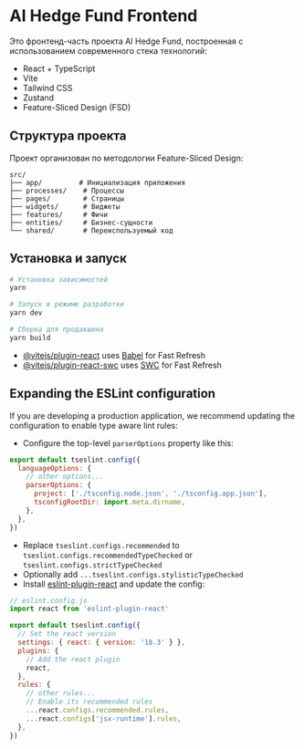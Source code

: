 # AI Hedge Fund Frontend

Это фронтенд-часть проекта AI Hedge Fund, построенная с использованием современного стека технологий:

- React + TypeScript
- Vite
- Tailwind CSS
- Zustand
- Feature-Sliced Design (FSD)

## Структура проекта

Проект организован по методологии Feature-Sliced Design:

```
src/
├── app/         # Инициализация приложения
├── processes/    # Процессы
├── pages/        # Страницы
├── widgets/      # Виджеты
├── features/     # Фичи
├── entities/     # Бизнес-сущности
└── shared/       # Переиспользуемый код
```

## Установка и запуск

```bash
# Установка зависимостей
yarn

# Запуск в режиме разработки
yarn dev

# Сборка для продакшена
yarn build
```

- [@vitejs/plugin-react](https://github.com/vitejs/vite-plugin-react/blob/main/packages/plugin-react/README.md) uses [Babel](https://babeljs.io/) for Fast Refresh
- [@vitejs/plugin-react-swc](https://github.com/vitejs/vite-plugin-react-swc) uses [SWC](https://swc.rs/) for Fast Refresh

## Expanding the ESLint configuration

If you are developing a production application, we recommend updating the configuration to enable type aware lint rules:

- Configure the top-level `parserOptions` property like this:

```js
export default tseslint.config({
  languageOptions: {
    // other options...
    parserOptions: {
      project: ['./tsconfig.node.json', './tsconfig.app.json'],
      tsconfigRootDir: import.meta.dirname,
    },
  },
})
```

- Replace `tseslint.configs.recommended` to `tseslint.configs.recommendedTypeChecked` or `tseslint.configs.strictTypeChecked`
- Optionally add `...tseslint.configs.stylisticTypeChecked`
- Install [eslint-plugin-react](https://github.com/jsx-eslint/eslint-plugin-react) and update the config:

```js
// eslint.config.js
import react from 'eslint-plugin-react'

export default tseslint.config({
  // Set the react version
  settings: { react: { version: '18.3' } },
  plugins: {
    // Add the react plugin
    react,
  },
  rules: {
    // other rules...
    // Enable its recommended rules
    ...react.configs.recommended.rules,
    ...react.configs['jsx-runtime'].rules,
  },
})
```
